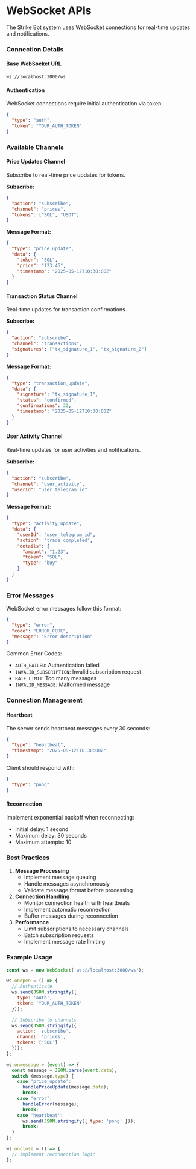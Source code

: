 # WebSocket APIs

The Strike Bot system uses WebSocket connections for real-time updates and notifications.

### Connection Details

#### Base WebSocket URL

```
ws://localhost:3000/ws
```

#### Authentication

WebSocket connections require initial authentication via token:

```json
{
  "type": "auth",
  "token": "YOUR_AUTH_TOKEN"
}
```

### Available Channels

#### Price Updates Channel

Subscribe to real-time price updates for tokens.

**Subscribe:**

```json
{
  "action": "subscribe",
  "channel": "prices",
  "tokens": ["SOL", "USDT"]
}
```

**Message Format:**

```json
{
  "type": "price_update",
  "data": {
    "token": "SOL",
    "price": "123.45",
    "timestamp": "2025-05-12T10:30:00Z"
  }
}
```

#### Transaction Status Channel

Real-time updates for transaction confirmations.

**Subscribe:**

```json
{
  "action": "subscribe",
  "channel": "transactions",
  "signatures": ["tx_signature_1", "tx_signature_2"]
}
```

**Message Format:**

```json
{
  "type": "transaction_update",
  "data": {
    "signature": "tx_signature_1",
    "status": "confirmed",
    "confirmations": 32,
    "timestamp": "2025-05-12T10:30:00Z"
  }
}
```

#### User Activity Channel

Real-time updates for user activities and notifications.

**Subscribe:**

```json
{
  "action": "subscribe",
  "channel": "user_activity",
  "userId": "user_telegram_id"
}
```

**Message Format:**

```json
{
  "type": "activity_update",
  "data": {
    "userId": "user_telegram_id",
    "action": "trade_completed",
    "details": {
      "amount": "1.23",
      "token": "SOL",
      "type": "buy"
    }
  }
}
```

### Error Messages

WebSocket error messages follow this format:

```json
{
  "type": "error",
  "code": "ERROR_CODE",
  "message": "Error description"
}
```

Common Error Codes:

* `AUTH_FAILED`: Authentication failed
* `INVALID_SUBSCRIPTION`: Invalid subscription request
* `RATE_LIMIT`: Too many messages
* `INVALID_MESSAGE`: Malformed message

### Connection Management

#### Heartbeat

The server sends heartbeat messages every 30 seconds:

```json
{
  "type": "heartbeat",
  "timestamp": "2025-05-12T10:30:00Z"
}
```

Client should respond with:

```json
{
  "type": "pong"
}
```

#### Reconnection

Implement exponential backoff when reconnecting:

* Initial delay: 1 second
* Maximum delay: 30 seconds
* Maximum attempts: 10

### Best Practices

1. **Message Processing**
   * Implement message queuing
   * Handle messages asynchronously
   * Validate message format before processing
2. **Connection Handling**
   * Monitor connection health with heartbeats
   * Implement automatic reconnection
   * Buffer messages during reconnection
3. **Performance**
   * Limit subscriptions to necessary channels
   * Batch subscription requests
   * Implement message rate limiting

### Example Usage

```javascript
const ws = new WebSocket('ws://localhost:3000/ws');

ws.onopen = () => {
  // Authenticate
  ws.send(JSON.stringify({
    type: 'auth',
    token: 'YOUR_AUTH_TOKEN'
  }));

  // Subscribe to channels
  ws.send(JSON.stringify({
    action: 'subscribe',
    channel: 'prices',
    tokens: ['SOL']
  }));
};

ws.onmessage = (event) => {
  const message = JSON.parse(event.data);
  switch (message.type) {
    case 'price_update':
      handlePriceUpdate(message.data);
      break;
    case 'error':
      handleError(message);
      break;
    case 'heartbeat':
      ws.send(JSON.stringify({ type: 'pong' }));
      break;
  }
};

ws.onclose = () => {
  // Implement reconnection logic
};
```
